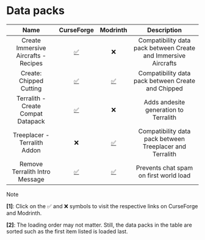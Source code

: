 # Data packs

| Name | CurseForge | Modrinth | Description |
|:-:|:-:|:-:|:-:|
| Create Immersive Aircrafts - Recipes | [✅](https://www.curseforge.com/minecraft/texture-packs/create-immersive-aircrafts-data-pack) | ❌ | Compatibility data pack between Create and Immersive Aircrafts |
| Create: Chipped Cutting | [✅](https://www.curseforge.com/minecraft/texture-packs/create-chipped-cutting) | [✅](https://www.modrinth.com/datapack/create-chipped-cutting) | Compatibility data pack between Create and Chipped |
| Terralith - Create Compat Datapack | [✅](https://www.curseforge.com/minecraft/texture-packs/terralith-create-compat-datapack) | ❌ | Adds andesite generation to Terralith |
| Treeplacer - Terralith Addon | ❌ | [✅](https://modrinth.com/datapack/treeplacer-terralith-addon) | Compatibility data pack between Treeplacer and Terralith |
| Remove Terralith Intro Message | [✅](https://www.curseforge.com/minecraft/customization/remove-terralith-intro-message) | [✅](https://modrinth.com/datapack/remove-terralith-intro-message) | Prevents chat spam on first world load |

> [!NOTE]
>
> **[1]**: Click on the ✅ and ❌ symbols to visit the respective links on CurseForge and Modrinth.
>
> **[2]**: The loading order may not matter. Still, the data packs in the table are sorted such as the first item listed is loaded last.